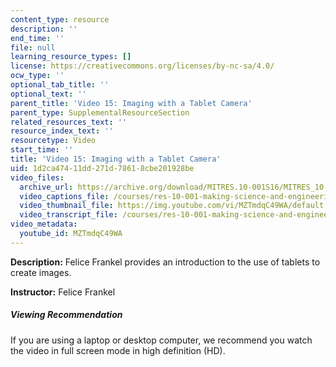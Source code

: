 ```yaml
---
content_type: resource
description: ''
end_time: ''
file: null
learning_resource_types: []
license: https://creativecommons.org/licenses/by-nc-sa/4.0/
ocw_type: ''
optional_tab_title: ''
optional_text: ''
parent_title: 'Video 15: Imaging with a Tablet Camera'
parent_type: SupplementalResourceSection
related_resources_text: ''
resource_index_text: ''
resourcetype: Video
start_time: ''
title: 'Video 15: Imaging with a Tablet Camera'
uid: 1d2ca474-11dd-271d-7861-8cbe201928be
video_files:
  archive_url: https://archive.org/download/MITRES.10-001S16/MITRES_10-001S16_Track19_300k.mp4
  video_captions_file: /courses/res-10-001-making-science-and-engineering-pictures-a-practical-guide-to-presenting-your-work-spring-2016/32925639d839561a8290e65de7708cc5_MZTmdqC49WA.vtt
  video_thumbnail_file: https://img.youtube.com/vi/MZTmdqC49WA/default.jpg
  video_transcript_file: /courses/res-10-001-making-science-and-engineering-pictures-a-practical-guide-to-presenting-your-work-spring-2016/2d4bbd9fb8654f00d2afd1f216a928ed_MZTmdqC49WA.pdf
video_metadata:
  youtube_id: MZTmdqC49WA
---
```


**Description:** Felice Frankel provides an introduction to the use of tablets to create images.

**Instructor:** Felice Frankel

##### Viewing Recommendation

If you are using a laptop or desktop computer, we recommend you watch the video in full screen mode in high definition (HD).

